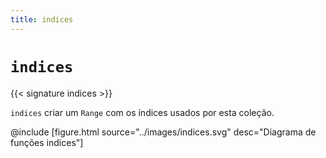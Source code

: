 ```yaml
---
title: indices
---
```


# `indices`

{{< signature indices >}}

`indices` criar um `Range` com os índices usados ​​por esta coleção.

@include [figure.html source="../images/indices.svg" desc="Diagrama de funções indices"]
